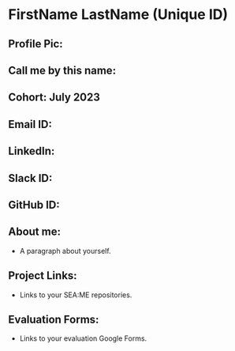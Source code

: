 # FirstName LastName (Unique ID)
## Profile Pic: 
## Call me by this name: 
## Cohort: July 2023
## Email ID: 
## LinkedIn:
## Slack ID: 
## GitHub ID:
## About me: 
- A paragraph about yourself.
## Project Links:
- Links to your SEA:ME repositories.
## Evaluation Forms:
- Links to your evaluation Google Forms.
